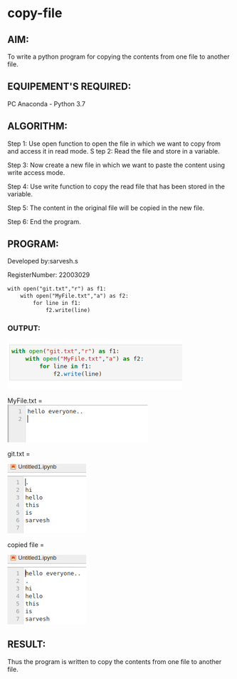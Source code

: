 # copy-file
## AIM:
To write a python program for copying the contents from one file to another file.
## EQUIPEMENT'S REQUIRED: 
PC
Anaconda - Python 3.7
## ALGORITHM: 
Step 1: Use open function to open the file in which we want to copy from and access it in read mode.
S
tep 2: Read the file and store in a variable.

Step 3: Now create a new file in which we want to paste the content using write access mode.

Step 4: Use write function to copy the read file that has been stored in the variable.

Step 5: The content in the original file will be copied in the new file.

Step 6: End the program.
## PROGRAM:

Developed by:sarvesh.s

RegisterNumber: 22003029

```
with open("git.txt","r") as f1:
    with open("MyFile.txt","a") as f2:
        for line in f1:
            f2.write(line)
 ```           


### OUTPUT:
![ouput](./t1.png)

MyFile.txt  =  
 ![ouput](./t02.png)

git.txt =

![ouput](./t2.png)

copied file = 

![ouput](./t3.png)



## RESULT:
Thus the program is written to copy the contents from one file to another file.
